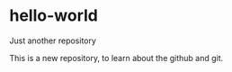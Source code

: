 # hello-world
Just another repository

This is a new repository, to learn about the github and git.

